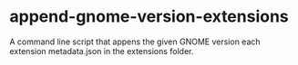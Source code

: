 # append-gnome-version-extensions
 A command line script that appens the given GNOME version each extension metadata.json in the extensions folder.
